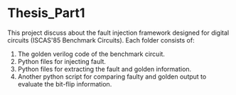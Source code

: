 # Thesis_Part1
This project discuss about the fault injection framework designed for digital circuits (ISCAS'85 Benchmark Circuits).
Each folder consists of:
  1. The golden verilog code of the benchmark circuit.
  2. Python files for injecting fault.
  3. Python files for extracting the fault and golden information.
  4. Another python script for comparing faulty and golden output to evaluate the bit-flip information. 
